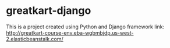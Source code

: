 # greatkart-django
This is a project created using Python and Django framework
link: http://greatkart-course-env.eba-wgbmbjdp.us-west-2.elasticbeanstalk.com/

